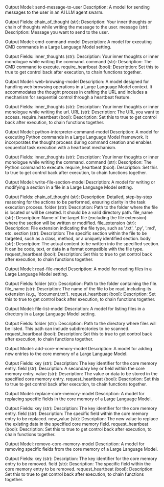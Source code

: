Output Model: send-message-to-user
  Description: 
        A model for sending messages to the user in an AI LLM agent swarm.

  Output Fields:
    chain_of_thought (str): 
      Description: Your inner thoughts or chain of thoughts while writing the message to the user.
    message (str): 
      Description: Message you want to send to the user.

Output Model: cmd-command-model
  Description: 
        A model for executing CMD commands in a Large Language Model setting.

  Output Fields:
    inner_thoughts (str): 
      Description: Your inner thoughts or inner monologue while writing the command.
    command (str): 
      Description: The CMD command to execute.
    require_heartbeat (bool): 
      Description: Set this to true to get control back after execution, to chain functions together.

Output Model: web-browsing-model
  Description: 
        A model designed for handling web browsing operations in a Large Language Model context.
        It accommodates the  thought process in crafting the URL and includes a mechanism
        for sequential control through a heartbeat feature.

  Output Fields:
    inner_thoughts (str): 
      Description: Your inner thoughts or inner monologue while writing the url.
    URL (str): 
      Description: The URL you want to access.
    require_heartbeat (bool): 
      Description: Set this to true to get control back after execution, to chain functions together.

Output Model: python-interpreter-command-model
  Description: 
        A model for executing Python commands in a Large Language Model framework.
        It incorporates the thought process during command creation and enables
        sequential task execution with a heartbeat mechanism.

  Output Fields:
    inner_thoughts (str): 
      Description: Your inner thoughts or inner monologue while writing the command.
    command (str): 
      Description: The Python command to execute.
    require_heartbeat (bool): 
      Description: Set this to true to get control back after execution, to chain functions together.

Output Model: write-file-section-model
  Description: 
        A model for writing or modifying a section in a file in a Large Language Model setting.

  Output Fields:
    chain_of_thought (str): 
      Description: Detailed, step-by-step reasoning for the actions to be performed, ensuring clarity in the task execution process.
    folder (str): 
      Description: Path to the folder where the file is located or will be created. It should be a valid directory path.
    file_name (str): 
      Description: Name of the target file (excluding the file extension) where the section will be written or modified.
    file_extension (str): 
      Description: File extension indicating the file type, such as '.txt', '.py', '.md', etc.
    section (str): 
      Description: The specific section within the file to be targeted, such as a class, method, or a uniquely identified section.
    body (str): 
      Description: The actual content to be written into the specified section. It can be code, text, or data in a format compatible with the file type.
    request_heartbeat (bool): 
      Description: Set this to true to get control back after execution, to chain functions together.

Output Model: read-file-model
  Description: 
        A model for reading files in a Large Language Model setting.

  Output Fields:
    folder (str): 
      Description: Path to the folder containing the file.
    file_name (str): 
      Description: The name of the file to be read, including its extension (e.g., 'document.txt').
    request_heartbeat (bool): 
      Description: Set this to true to get control back after execution, to chain functions together.

Output Model: file-list-model
  Description: 
        A model for listing files in a directory in a Large Language Model setting.

  Output Fields:
    folder (str): 
      Description: Path to the directory where files will be listed. This path can include subdirectories to be scanned.
    request_heartbeat (bool): 
      Description: Set this to true to get control back after execution, to chain functions together.

Output Model: add-core-memory-model
  Description: 
        A model for adding new entries to the core memory of a Large Language Model.

  Output Fields:
    key (str): 
      Description: The key identifier for the core memory entry.
    field (str): 
      Description: A secondary key or field within the core memory entry.
    value (str): 
      Description: The value or data to be stored in the specified core memory entry.
    request_heartbeat (bool): 
      Description: Set this to true to get control back after execution, to chain functions together.

Output Model: replace-core-memory-model
  Description: 
        A model for replacing specific fields in the core memory of a Large Language Model.

  Output Fields:
    key (str): 
      Description: The key identifier for the core memory entry.
    field (str): 
      Description: The specific field within the core memory entry to be replaced.
    new_value (str): 
      Description: The new value to replace the existing data in the specified core memory field.
    request_heartbeat (bool): 
      Description: Set this to true to get control back after execution, to chain functions together.

Output Model: remove-core-memory-model
  Description: 
        A model for removing specific fields from the core memory of a Large Language Model.

  Output Fields:
    key (str): 
      Description: The key identifier for the core memory entry to be removed.
    field (str): 
      Description: The specific field within the core memory entry to be removed.
    request_heartbeat (bool): 
      Description: Set this to true to get control back after execution, to chain functions together.

